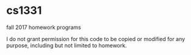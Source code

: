 # cs1331
fall 2017 homework programs

I do not grant permission for this code to be copied or modified for any purpose, including but not limited to homework.

